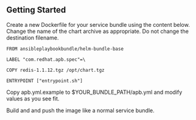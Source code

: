 ## Getting Started

Create a new Dockerfile for your service bundle using the content below. Change
the name of the chart archive as appropriate. Do not change the destination
filename.

```
FROM ansibleplaybookbundle/helm-bundle-base

LABEL "com.redhat.apb.spec"=\

COPY redis-1.1.12.tgz /opt/chart.tgz

ENTRYPOINT ["entrypoint.sh"]
```

Copy apb.yml.example to $YOUR_BUNDLE_PATH/apb.yml and modify values as you see fit.

Build and and push the image like a normal service bundle.
